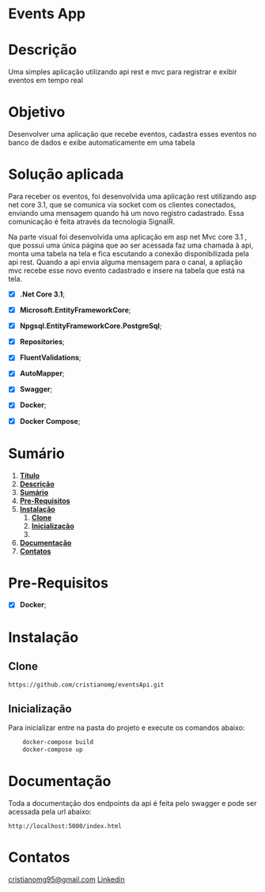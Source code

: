 # Events App

# Descrição
Uma simples aplicação utilizando api rest e mvc para registrar e exibir eventos em tempo real

# Objetivo
Desenvolver uma aplicação que recebe eventos, cadastra esses eventos no banco de dados e exibe automaticamente em uma tabela

# Solução aplicada

Para receber os eventos, foi desenvolvida uma aplicação rest utilizando asp net core 3.1, que se comunica via socket com os clientes conectados, enviando uma mensagem quando há um novo registro cadastrado. Essa comunicação é feita através da tecnologia SignalR.

Na parte visual foi desenvolvida uma aplicação em asp net Mvc core 3.1 , que possui uma única página  que ao ser acessada faz uma chamada à api, monta uma tabela na tela e fica escutando a conexão disponibilizada pela api rest. Quando a api envia alguma mensagem para o canal, a apliação mvc recebe esse novo evento cadastrado e insere na tabela que está na tela.

- [x] **.Net Core 3.1**;
- [x] **Microsoft.EntityFrameworkCore**;
- [x] **Npgsql.EntityFrameworkCore.PostgreSql**;
- [x] **Repositories**;
- [x] **FluentValidations**;
- [x] **AutoMapper**;
- [x] **Swagger**;
- [x] **Docker**;
- [x] **Docker Compose**;


# Sumário

1. **[Título](#Sample-Api "Titulo")**
2. **[Descrição](#Descrição "Descrição")**
3. **[Sumário](#Sumário "Sumário")**
4. **[Pre-Requisitos](#Pre-Requisitos "Pre-Requisitos")**
4. **[Instalação](#Instalação "Instalação")**
    1. **[Clone](#clone "Clone")**
    2. **[Inicialização](#inicializacao "Inicializacao")**
    3. 
6. **[Documentação](#Documentação "Documentação")**
6. **[Contatos](#Contatos "Contatos")**

# Pre-Requisitos

- [x] **Docker**;


# Instalação

## Clone
```
https://github.com/cristianomg/eventsApi.git
```
## Inicialização
Para inicializar entre na pasta do projeto e execute os comandos abaixo:
```cmd
    docker-compose build
    docker-compose up
```
# Documentação

Toda a documentação dos endpoints da api é feita pelo swagger e pode ser acessada pela url abaixo: 
```
http://localhost:5000/index.html
```
# Contatos
cristianomg95@gmail.com
[Linkedin](https://www.linkedin.com/in/cristiano-m-504704160/)
